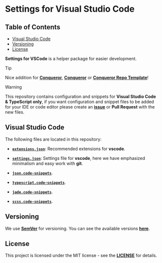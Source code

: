 # Settings for Visual Studio Code

## Table of Contents

-   [Visual Studio Code](#visual-studio-code)
-   [Versioning](#versioning)
-   [License](#license)

**Settings for VSCode** is a helper package for easier development.

> [!TIP]
> Nice addition for [**Conqueror**](https://github.com/Conqueror-Site-Builder/conqueror),
> [**Conqueror**](https://github.com/Conqueror-Site-Builder/browtest)
> or [**Conqueror Repo Template**](https://github.com/Conqueror-Site-Builder/conqueror-repo-template)!
<!-- > [**ArchUI**](https://github.com/Conqueror-Site-Builder/arch-ui), -->

> [!WARNING]
> This repository contains configuration and snippets for
> **Visual Studio Code & TypeScript only**, if you want configuration and snippet files
> to be added for your IDE or code editor please create an
> [**issue**](https://github.com/Conqueror-Site-Builder/conqueror-helpers/issues/new/choose)
> or **Pull Request** with the new files.

## Visual Studio Code

The following files are located in this repository:

-   [**`extensions.json`**](https://github.com/Conqueror-Site-Builder/conqueror-helpers/blob/main/.vscode/extensions.json):
    Recommended extensions for **vscode**.

-   [**`settings.json`**](https://github.com/Conqueror-Site-Builder/conqueror-helpers/blob/main/.vscode/settings.json):
    Settings file for **vscode**, here we have emphasized
    minimalism and easy work with **git**.

-   [**`json.code-snippets`**](https://github.com/Conqueror-Site-Builder/conqueror-helpers/blob/main/.vscode/json.code-snippets).

-   [**`typescript.code-snippets`**](https://github.com/Conqueror-Site-Builder/conqueror-helpers/blob/main/.vscode/typescript.code-snippets).

-   [**`jade.code-snippets`**](https://github.com/Conqueror-Site-Builder/conqueror-helpers/blob/main/.vscode/jade.code-snippets).

-   [**`scss.code-snippets`**](https://github.com/Conqueror-Site-Builder/conqueror-helpers/blob/main/.vscode/scss.code-snippets).

    <!-- > If you are going to use snippets of scss functions or mixins then
    > you need to install the [**ArchUI**](https://github.com/Conqueror-Site-Builder/arch-ui) Library. -->

## Versioning

We use [**SemVer**](https://semver.org) for versioning.
You can see the available versions
[**here**](https://github.com/Conqueror-Site-Builder/conqueror-repo-template/tags).

## License

This project is licensed under the MIT license - see the
[**LICENSE**](LICENSE) for details.
